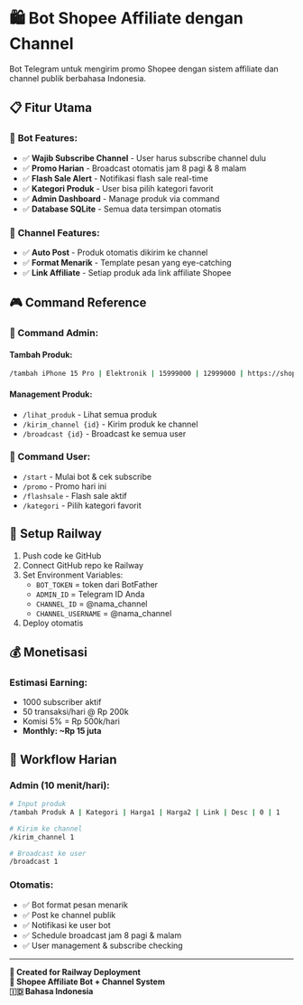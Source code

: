 # 🛍️ Bot Shopee Affiliate dengan Channel

Bot Telegram untuk mengirim promo Shopee dengan sistem affiliate dan channel publik berbahasa Indonesia.

## 📋 Fitur Utama

### 🤖 **Bot Features:**
- ✅ **Wajib Subscribe Channel** - User harus subscribe channel dulu
- ✅ **Promo Harian** - Broadcast otomatis jam 8 pagi & 8 malam  
- ✅ **Flash Sale Alert** - Notifikasi flash sale real-time
- ✅ **Kategori Produk** - User bisa pilih kategori favorit
- ✅ **Admin Dashboard** - Manage produk via command
- ✅ **Database SQLite** - Semua data tersimpan otomatis

### 📢 **Channel Features:**
- ✅ **Auto Post** - Produk otomatis dikirim ke channel
- ✅ **Format Menarik** - Template pesan yang eye-catching
- ✅ **Link Affiliate** - Setiap produk ada link affiliate Shopee

## 🎮 Command Reference

### **👑 Command Admin:**

#### Tambah Produk:
```bash
/tambah iPhone 15 Pro | Elektronik | 15999000 | 12999000 | https://shopee.co.id/xxx?af_siteid=123 | Garansi resmi iBox 1 tahun | 0 | 1
```

#### Management Produk:
- `/lihat_produk` - Lihat semua produk
- `/kirim_channel {id}` - Kirim produk ke channel
- `/broadcast {id}` - Broadcast ke semua user

### **👥 Command User:**
- `/start` - Mulai bot & cek subscribe
- `/promo` - Promo hari ini
- `/flashsale` - Flash sale aktif
- `/kategori` - Pilih kategori favorit

## 🚀 Setup Railway

1. Push code ke GitHub
2. Connect GitHub repo ke Railway
3. Set Environment Variables:
   - `BOT_TOKEN` = token dari BotFather
   - `ADMIN_ID` = Telegram ID Anda
   - `CHANNEL_ID` = @nama_channel
   - `CHANNEL_USERNAME` = @nama_channel
4. Deploy otomatis

## 💰 Monetisasi

### **Estimasi Earning:**
- 1000 subscriber aktif
- 50 transaksi/hari @ Rp 200k
- Komisi 5% = Rp 500k/hari
- **Monthly: ~Rp 15 juta**

## 🔄 Workflow Harian

### **Admin (10 menit/hari):**
```bash
# Input produk
/tambah Produk A | Kategori | Harga1 | Harga2 | Link | Desc | 0 | 1

# Kirim ke channel
/kirim_channel 1

# Broadcast ke user  
/broadcast 1
```

### **Otomatis:**
- ✅ Bot format pesan menarik
- ✅ Post ke channel publik
- ✅ Notifikasi ke user bot
- ✅ Schedule broadcast jam 8 pagi & malam
- ✅ User management & subscribe checking

---
**🚀 Created for Railway Deployment**  
**📱 Shopee Affiliate Bot + Channel System**  
**🇮🇩 Bahasa Indonesia**